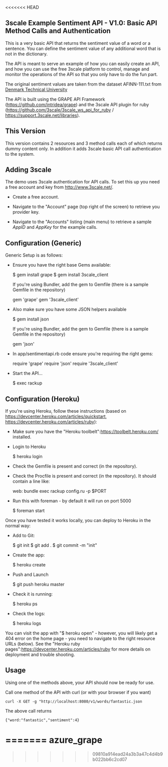 <<<<<<< HEAD
## 3scale Example Sentiment API - V1.0: Basic API Method Calls and Authentication

This is a very basic API that returns the sentiment value of a word or a sentence. You can define the sentiment value of any additional word that is not in the dictionary.

The API is meant to serve an example of how you can easily create an API, and how you can use the free 3scale platform to control, manage and monitor the operations of the API so that you only have to do the fun part.

The original sentiment values are taken from the dataset AFINN-111.txt from [Denmark Technical University](http://www2.imm.dtu.dk/pubdb/views/publication_details.php?id=6010) 

The API is built using the GRAPE API Framework (https://github.com/intridea/grape) and the 3scale API plugin for ruby (https://github.com/3scale/3scale_ws_api_for_ruby / https://support.3scale.net/libraries).

## This Version

This version contains 2 resources and 3 method calls each of which returns dummy content only. In addition it adds 3scale basic API call authentication to the system. 

## Adding 3scale

The demo uses 3scale authentication for API calls. To set this up you need a free account and key from http://www.3scale.net/. 

 * Create a free account. 

 * Navigate to the "Account" page (top right of the screen) to retrieve you provider key.

 * Navigate to the "Accounts" listing (main menu) to retrieve a sample _AppID_ and _AppKey_ for the example calls.

## Configuration (Generic)

Generic Setup is as follows: 

 * Ensure you have the right base Gems available:

	$ gem install grape
	$ gem install 3scale_client
	
   If you're using Bundler, add the gem to Gemfile (there is a sample Gemfile in the repository)
	
	gem 'grape'
	gem '3scale_client'
	
 * Also make sure you have some JSON helpers available 

	$ gem install json
	
   If you're using Bundler, add the gem to Gemfile (there is a sample Gemfile in the repository)
	
	gem 'json'

 * In app/sentimentapi.rb code ensure you're requiring the right gems:
 
	require 'grape'
	require 'json'
	require '3scale_client'
	
 * Start the API...

	$ exec rackup
	

## Configuration (Heroku)

If you're using Heroku, follow these instructions (based on https://devcenter.heroku.com/articles/quickstart, https://devcenter.heroku.com/articles/ruby):

 * Make sure you have the "Heroku toolbelt":https://toolbelt.heroku.com/ installed.

 * Login to Heroku

	$ heroku login
	
 * Check the Gemfile is present and correct (in the repository).

 * Check the Procfile is present and correct (in the repository). It should contain a line like:

	web: bundle exec rackup config.ru -p $PORT

 * Run this with foreman - by default it will run on port 5000

	$ foreman start
	
Once you have tested it works locally, you can deploy to Heroku in the normal way:

 * Add to Git:

	$ git init
	$ git add .
	$ git commit -m "init"
	
 * Create the app:

	$ heroku create
	
 * Push and Launch

	$ git push heroku master
	
 * Check it is running: 

	$ heroku ps
	
 * Check the logs:

	$ heroku logs
	
You can visit the app with "$ heroku open" - however, you will likely get a 404 error on the home page - you need to navigate to the right resource URLs (below). See the "Heroku ruby pages":https://devcenter.heroku.com/articles/ruby for more details on deployment and trouble shooting.

## Usage

Using one of the methods above, your API should now be ready for use. 

Call one method of the API with curl (or with your browser if you want)

	curl -X GET -g "http://localhost:8080/v1/words/fantastic.json

The above call returns 

	{"word:"fantastic","sentiment":4}






=======
azure_grape
===========
>>>>>>> 09810a914ead24a3b3a47c4d4b9b022bb6c2cd07
